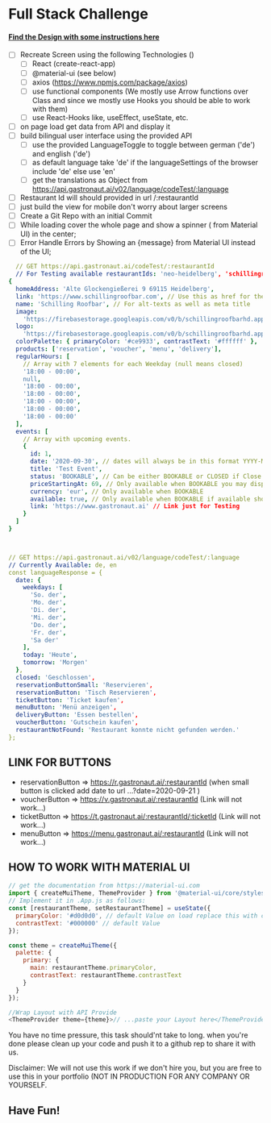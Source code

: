 # Full Stack Challenge
#### [Find the Design with some instructions here](https://www.figma.com/file/9nHoPcsaW5BqMuDlYMWnVC/Gastronaut-FullStack-Challenge?node-id=0%3A1)

* [ ] Recreate Screen using the following Technologies ()
  * [ ] React (create-react-app)
  * [ ] @material-ui (see below)
  * [ ] axios (https://www.npmjs.com/package/axios)
  * [ ] use functional components (We mostly use Arrow functions over Class and since we mostly use Hooks you should be able to work with them)
  * [ ] use React-Hooks like, useEffect, useState, etc.
* [ ] on page load get data from API and display it
* [ ] build bilingual user interface using the provided API
  * [ ] use the provided LanguageToggle to toggle between german ('de') and english ('de')
  * [ ] as default language take 'de' if the languageSettings of the browser include 'de' else use 'en'
  * [ ] get the translations as Object from https://api.gastronaut.ai/v02/language/codeTest/:language
* [ ] Restaurant Id will should provided in url /:restaurantId
* [ ] just build the view for mobile don't worry about larger screens
* [ ] Create a Git Repo with an initial Commit
* [ ] While loading cover the whole page and show a spinner (<CircularProgress /> from Material UI) in the center;
* [ ] Error Handle Errors by Showing an <Alert severity="error">{message}</Alert> from Material UI instead of the UI;

```yaml
  // GET https://api.gastronaut.ai/codeTest/:restaurantId
  // For Testing available restaurantIds: 'neo-heidelberg', 'schillingroofbar'
{
  homeAddress: 'Alte Glockengießerei 9 69115 Heidelberg',
  link: 'https://www.schillingroofbar.com', // Use this as href for the logo
  name: 'Schilling Roofbar', // For alt-texts as well as meta title
  image:
    'https://firebasestorage.googleapis.com/v0/b/schillingroofbarhd.appspot.com/o/schillingroofbar%2FfullScreen%20(1).jpg?alt=media&token=878b95ee-93a8-48d2-9b04-4982c8ec1a5c',
  logo:
    'https://firebasestorage.googleapis.com/v0/b/schillingroofbarhd.appspot.com/o/logo.png?alt=media&token=cb08cef7-ed00-46dc-a695-5b933a11fa45',
  colorPalette: { primaryColor: '#ce9933', contrastText: '#ffffff' },
  products: ['reservation', 'voucher', 'menu', 'delivery'],
  regularHours: [
    // Array with 7 elements for each Weekday (null means closed)
    '18:00 - 00:00',
    null,
    '18:00 - 00:00',
    '18:00 - 00:00',
    '18:00 - 00:00',
    '18:00 - 00:00',
    '18:00 - 00:00'
  ],
  events: [
    // Array with upcoming events.
    {
      id: 1,
      date: '2020-09-30', // dates will always be in this format YYYY-MM-DD
      title: 'Test Event',
      status: 'BOOKABLE', // Can be either BOOKABLE or CLOSED if Close print closed;
      priceStartingAt: 69, // Only available when BOOKABLE you may display this (from 69€)
      currency: 'eur', // Only available when BOOKABLE
      available: true, // Only available when BOOKABLE if available show ticket button
      link: 'https://www.gastronaut.ai' // Link just for Testing
    }
  ]
}



// GET https://api.gastronaut.ai/v02/language/codeTest/:language
// Currently Available: de, en
const languageResponse = {
  date: {
    weekdays: [
      'So. der',
      'Mo. der',
      'Di. der',
      'Mi. der',
      'Do. der',
      'Fr. der',
      'Sa der'
    ],
    today: 'Heute',
    tomorrow: 'Morgen'
  },
  closed: 'Geschlossen',
  reservationButtonSmall: 'Reservieren',
  reservationButton: 'Tisch Reservieren',
  ticketButton: 'Ticket kaufen',
  menuButton: 'Menü anzeigen',
  deliveryButton: 'Essen bestellen',
  voucherButton: 'Gutschein kaufen',
  restaurantNotFound: 'Restaurant konnte nicht gefunden werden.'
};

```

## LINK FOR BUTTONS
- reservationButton => https://r.gastronaut.ai/:restaurantId (when small button is clicked add date to url ...?date=2020-09-21 )
- voucherButton => https://v.gastronaut.ai/:restaurantId (Link will not work...)
- ticketButton => https://t.gastronaut.ai/:restaurantId/:ticketId (Link will not work...)
- menuButton => https://menu.gastronaut.ai/:restaurantId (Link will not work...)

## HOW TO WORK WITH MATERIAL UI

```javascript
// get the documentation from https://material-ui.com
import { createMuiTheme, ThemeProvider } from '@material-ui/core/styles';
// Implement it in .App.js as follows:
const [restaurantTheme, setRestaurantTheme] = useState({
  primaryColor: '#d0d0d0', // default Value on load replace this with colorPalette
  contrastText: '#000000' // default Value
});

const theme = createMuiTheme({
  palette: {
    primary: {
      main: restaurantTheme.primaryColor,
      contrastText: restaurantTheme.contrastText
    }
  }
});

//Wrap Layout with API Provide
<ThemeProvider theme={theme}>// ...paste your Layout here</ThemeProvider>;
```

You have no time pressure, this task should'nt take to long. when you're done please clean up your code and push it to a github rep to share it with us.

Disclaimer: We will not use this work if we don't hire you, but you are free to use this in your portfolio (NOT IN PRODUCTION FOR ANY COMPANY OR YOURSELF.

## Have Fun!
